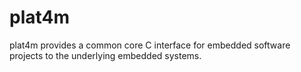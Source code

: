 plat4m
======

plat4m provides a common core C interface for embedded software projects to the underlying embedded systems.
